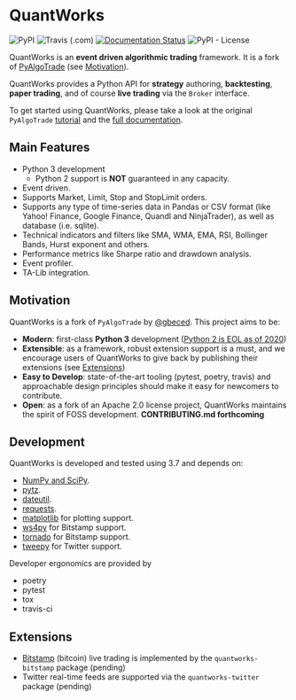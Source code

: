 QuantWorks
===========

![PyPI](https://img.shields.io/pypi/v/quantworks)
![Travis (.com)](https://img.shields.io/travis/com/ttymck/quantworks)
[![Documentation Status](https://readthedocs.org/projects/quantworks/badge/?version=latest)](https://quantworks.readthedocs.io/en/latest/?badge=latest)
![PyPI - License](https://img.shields.io/pypi/l/quantworks)

<!-- [![Build Status](https://travis-ci.org/gbeced/pyalgotrade.png?branch=master)](https://travis-ci.org/gbeced/pyalgotrade)
[![Coverage Status](https://coveralls.io/repos/gbeced/pyalgotrade/badge.svg?branch=master)](https://coveralls.io/r/gbeced/pyalgotrade?branch=master) -->


QuantWorks is an **event driven algorithmic trading** framework. It is a fork of [PyAlgoTrade](https://gbeced.github.io/pyalgotrade/) (see [Motivation](#motivation)). 

QuantWorks provides a Python API for **strategy** authoring, **backtesting**, **paper trading**, and of course **live trading** via the `Broker` interface.

To get started using QuantWorks, please take a look at the original `PyAlgoTrade` [tutorial](http://gbeced.github.io/pyalgotrade/docs/v0.20/html/tutorial.html) and the [full documentation](http://gbeced.github.io/pyalgotrade/docs/v0.20/html/index.html).


Main Features
-------------

 * Python 3 development
   * Python 2 support is **NOT** guaranteed in any capacity.
 * Event driven.
 * Supports Market, Limit, Stop and StopLimit orders.
 * Supports any type of time-series data in Pandas or CSV format (like Yahoo! Finance, Google Finance, Quandl and NinjaTrader), as well as database (i.e. sqlite).
 * Technical indicators and filters like SMA, WMA, EMA, RSI, Bollinger Bands, Hurst exponent and others.
 * Performance metrics like Sharpe ratio and drawdown analysis.
 * Event profiler.
 * TA-Lib integration.


Motivation
----------

QuantWorks is a fork of `PyAlgoTrade` by [@gbeced](https://github.com/gbeced). This project aims to be:

 * **Modern**: first-class **Python 3** development ([Python 2 is EOL as of 2020](https://pythonclock.org/))
 * **Extensible**: as a framework, robust extension support is a must, and we encourage users of QuantWorks to give back by publishing their extensions (see [Extensions](#extensions))
 * **Easy to Develop**: state-of-the-art tooling (pytest, poetry, travis) and approachable design principles should make it easy for newcomers to contribute.
 * **Open**: as a fork of an Apache 2.0 license project, QuantWorks maintains the spirit of FOSS development. **CONTRIBUTING.md forthcoming**


Development
------------

QuantWorks is developed and tested using 3.7 and depends on:

 * [NumPy and SciPy](http://numpy.scipy.org/).
 * [pytz](http://pytz.sourceforge.net/).
 * [dateutil](https://dateutil.readthedocs.org/en/latest/).
 * [requests](http://docs.python-requests.org/en/latest/).
 * [matplotlib](http://matplotlib.sourceforge.net/) for plotting support.
 * [ws4py](https://github.com/Lawouach/WebSocket-for-Python) for Bitstamp support.
 * [tornado](http://www.tornadoweb.org/en/stable/) for Bitstamp support.
 * [tweepy](https://github.com/tweepy/tweepy) for Twitter support.

Developer ergonomics are provided by 
 
 * poetry
 * pytest
 * tox
 * travis-ci


Extensions 
----------

- [Bitstamp](https://www.bitstamp.net/) (bitcoin) live trading is implemented by the `quantworks-bitstamp` package (pending)
- Twitter real-time feeds are supported via the `quantworks-twitter` package (pending)